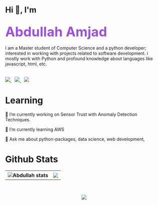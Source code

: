 <div style="margin-bottom: 1rem;">
    <span style="font-size: 25px;font-weight: bold;">Hi 👋,   I'm</span>
    <div>
      <h2><span class="my-name">Abdullah Amjad</span></h2>
      <span class="subtitle">
        I am a Master student of Computer Science and a python developer; interested in working with projects related to software development. i mostly work with Python and profound knowledge about languages like javascript, html, etc.  
      </span>
    </div>

</div>

<br>
<div style="margin-bottom: 1rem;">
  <a href="#"> 
    <img src="https://komarev.com/ghpvc/?username=createwithabd&color=9d4edd&style=for-the-badge"></img>
  </a>
  <a href="https://medium.com/@createwithabd"> 
    <img src="https://img.shields.io/static/v1?&label=medium&message=post&style=for-the-badge&logo=medium&color=9d4edd"></img>
  </a>
    <a href="https://www.linkedin.com/in/abdamjad/"> 
    <img src="https://img.shields.io/static/v1?&label=LinkedIn&message=Profile&style=for-the-badge&logo=linkedin&color=9d4edd"></img>
  </a>
</div>


<h1>Learning</h1>

🔭 I’m currently working on Sensor Trust with Anomaly Detection Techniques.

🌱 I’m currently learning AWS

💬 Ask me about python-packages, data science, web development,

<table >
  <h1  >Github Stats</h1>
  <tr >
    <th> <img src="https://github-readme-stats.vercel.app/api?username=createwithabd&show_icons=true&theme=dark&icon_color=9d4edd&ring_color=9d4edd&line_height=30&title_color=9d4edd&bg_color=ede5fa" alt="Abdullah stats" /> </th>
    <th> <img  src="https://github-readme-stats.vercel.app/api/top-langs/?username=createwithabd&card_width=350&title_color=9d4edd&bg_color=ede5fa&hide_progress=True"/> </th>
  </tr>
</table>
<br>
<p align='center'>
<img  src="https://github-readme-streak-stats.herokuapp.com?user=createwithabd&theme=dark&mode=weekly&ring=f5811f&fire=ff6d00&background=ede5fa&dates=ba93dc&sideNums=d14081&sideLabels=934bdc&currStreakNum=d14081&currStreakLabel=934bdc"/>
</p>








<style>

/* .subtitle{
} */
.div-set {
    margin-bottom: 1rem;
}
.hi-title{
    font-size: 25px;font-weight: bold;
}

.my-name{
    font-size: 42px;
    color: #9d4edd;
}

a {
  padding-right: 10px
}
</style>